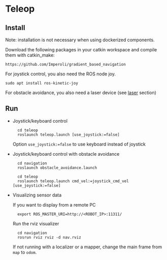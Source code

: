 # Teleop

## Install

Note: installation is not necessary when using dockerized components.


Download the following packages in your catkin workspace and compile them with catkin_make:


    https://github.com/Imperoli/gradient_based_navigation


For joystick control, you also need the ROS node joy.


    sudo apt install ros-kinetic-joy


For obstacle avoidance, you also need a laser device (see [laser](https://bitbucket.org/iocchi/marrtino_apps/src/master/laser/) section)


## Run

* Joystick/keyboard control

        cd teleop
        roslaunch teleop.launch [use_joystick:=false]

    Option ```use_joystick:=false``` to use keyboard instead of joystick


* Joystick/keyboard control with obstacle avoidance

        cd navigation
        roslaunch obstacle_avoidance.launch

        cd teleop
        roslaunch teleop.launch cmd_vel:=joystick_cmd_vel [use_joystick:=false]


* Visualizing sensor data

    If you want to display from a remote PC

        export ROS_MASTER_URI=http://<ROBOT_IP>:11311/

    Run the rviz visualizer

        cd navigation
        rosrun rviz rviz -d nav.rviz

    If not running with a localizer or a mapper, change the main frame from ```map``` to ```odom```.

